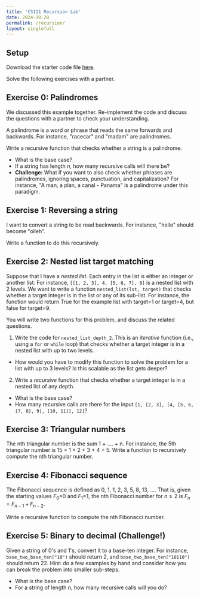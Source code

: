 ```yaml
---
title: 'CS111 Recursion Lab'
date: 2024-10-28
permalink: /recursion/
layout: singlefull
---
```


## Setup
Download the starter code file [here](https://annapmeyer.github.io/teaching/recursion.py). 

Solve the following exercises with a partner. 

## Exercise 0: Palindromes
We discussed this example together. Re-implement the code and discuss the questions with a partner to check your understanding.

A palindrome is a word or phrase that reads the same forwards and backwards. For instance, "racecar" and "madam" are palindromes. 

Write a recursive function that checks whether a string is a palindrome. 

* What is the base case?
* If a string has length *n*, how many recursive calls will there be?
* **Challenge:** What if you want to also check whether phrases are palindromes, ignoring spaces, punctuation, and capitalization? For instance, "A man, a plan, a canal - Panama" is a palindrome under this paradigm.

## Exercise 1: Reversing a string
I want to convert a string to be read backwards. For instance, "hello" should become "olleh". 

Write a function to do this recursively. 

## Exercise 2: Nested list target matching
Suppose that I have a *nested list*. Each entry in the list is either an integer or another list. For instance,
`[[1, 2, 3], 4, [5, 6, 7], 8]` is a nested list with 2 levels. We want to write a function `nested_list(lst, target)` that checks whether a target integer is in the list or any of its sub-list. For instance, the function would return True for the example list with target=1 or target=4, but false for target=9. 

You will write two functions for this problem, and discuss the related questions.
1. Write the code for `nested_list_depth_2`. This is an *iterative* function (i.e., using a `for` or `while` loop) that checks whether a target integer is in a nested list with up to two levels.
* How would you have to modify this function to solve the problem for a list with up to 3 levels? Is this scalable as the list gets deeper?

2. Write a *recursive* function that checks whether a target integer is in a nested list of any depth.
* What is the base case?
* How many recursive calls are there for the input `[1, [2, 3], [4, [5, 6, [7, 8], 9], [10, 11]], 12]`? 


## Exercise 3: Triangular numbers

The nth triangular number is the sum 1 + .... + n. For instance, the 5th triangular number is 15 = 1 + 2 + 3 + 4 + 5. Write a function to recursively compute the nth triangular number.


## Exercise 4: Fibonacci sequence
The Fibonacci sequence is defined as 0, 1, 1, 2, 3, 5, 8, 13, .... That is, given the starting values $F_0$=0 and $F_1$=1, the nth Fibonacci number for $n\geq 2$ is $F_n=F_{n-1} + F_{n-2}$. 

Write a recursive function to compute the nth Fibonacci number. 

## Exercise 5: Binary to decimal (Challenge!)

Given a string of 0's and 1's, convert it to a base-ten integer. For instance, `base_two_base_ten("10")` should return 2, and `base_two_base_ten("10110")` should return 22. Hint: do a few examples by hand and consider how you can break the problem into smaller sub-steps.

* What is the base case? 
* For a string of length *n*, how many recursive calls will you do?



